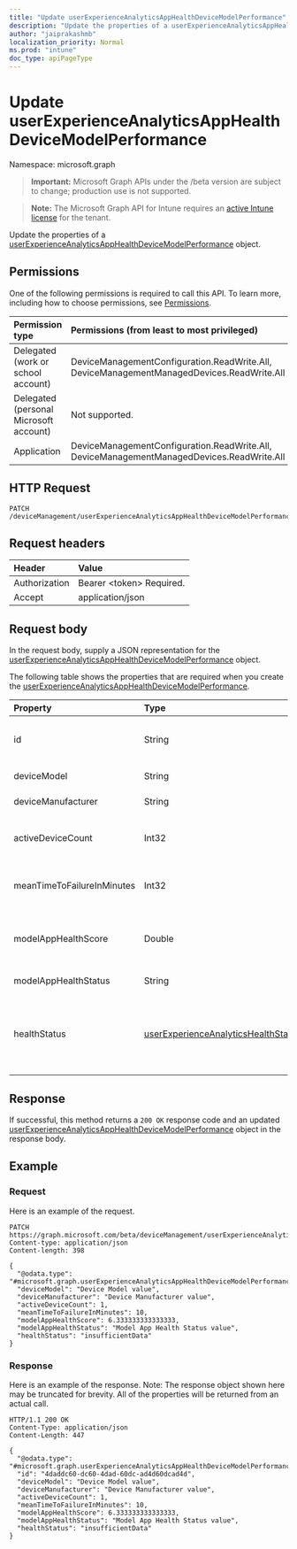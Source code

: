 ```yaml
---
title: "Update userExperienceAnalyticsAppHealthDeviceModelPerformance"
description: "Update the properties of a userExperienceAnalyticsAppHealthDeviceModelPerformance object."
author: "jaiprakashmb"
localization_priority: Normal
ms.prod: "intune"
doc_type: apiPageType
---
```


# Update userExperienceAnalyticsAppHealthDeviceModelPerformance

Namespace: microsoft.graph

> **Important:** Microsoft Graph APIs under the /beta version are subject to change; production use is not supported.

> **Note:** The Microsoft Graph API for Intune requires an [active Intune license](https://go.microsoft.com/fwlink/?linkid=839381) for the tenant.

Update the properties of a [userExperienceAnalyticsAppHealthDeviceModelPerformance](../resources/intune-devices-userexperienceanalyticsapphealthdevicemodelperformance.md) object.

## Permissions
One of the following permissions is required to call this API. To learn more, including how to choose permissions, see [Permissions](/graph/permissions-reference).

<!-- { "blockType": "ignored"  } // Note: Removing this line will cause the permissions autogeneration tool to overwrite the table. -->
|Permission type|Permissions (from least to most privileged)|
|:---|:---|
|Delegated (work or school account)|DeviceManagementConfiguration.ReadWrite.All, DeviceManagementManagedDevices.ReadWrite.All|
|Delegated (personal Microsoft account)|Not supported.|
|Application|DeviceManagementConfiguration.ReadWrite.All, DeviceManagementManagedDevices.ReadWrite.All|

## HTTP Request
<!-- {
  "blockType": "ignored"
}
-->
``` http
PATCH /deviceManagement/userExperienceAnalyticsAppHealthDeviceModelPerformance/{userExperienceAnalyticsAppHealthDeviceModelPerformanceId}
```

## Request headers
|Header|Value|
|:---|:---|
|Authorization|Bearer &lt;token&gt; Required.|
|Accept|application/json|

## Request body
In the request body, supply a JSON representation for the [userExperienceAnalyticsAppHealthDeviceModelPerformance](../resources/intune-devices-userexperienceanalyticsapphealthdevicemodelperformance.md) object.

The following table shows the properties that are required when you create the [userExperienceAnalyticsAppHealthDeviceModelPerformance](../resources/intune-devices-userexperienceanalyticsapphealthdevicemodelperformance.md).

|Property|Type|Description|
|:---|:---|:---|
|id|String|The unique identifier of the user experience analytics device model performance object.|
|deviceModel|String|The model name of the device.|
|deviceManufacturer|String|The manufacturer name of the device.|
|activeDeviceCount|Int32|The number of active devices for the model. Valid values -2147483648 to 2147483647|
|meanTimeToFailureInMinutes|Int32|The mean time to failure for the model device in minutes. Valid values -2147483648 to 2147483647|
|modelAppHealthScore|Double|The app health score of the device model. Valid values -1.79769313486232E+308 to 1.79769313486232E+308|
|modelAppHealthStatus|String|The overall app health status of the device model.|
|healthStatus|[userExperienceAnalyticsHealthState](../resources/intune-devices-userexperienceanalyticshealthstate.md)|The health state of the user experience analytics model. Possible values are: `unknown`, `insufficientData`, `needsAttention`, `meetingGoals`, `unknownFutureValue`.|



## Response
If successful, this method returns a `200 OK` response code and an updated [userExperienceAnalyticsAppHealthDeviceModelPerformance](../resources/intune-devices-userexperienceanalyticsapphealthdevicemodelperformance.md) object in the response body.

## Example

### Request
Here is an example of the request.
``` http
PATCH https://graph.microsoft.com/beta/deviceManagement/userExperienceAnalyticsAppHealthDeviceModelPerformance/{userExperienceAnalyticsAppHealthDeviceModelPerformanceId}
Content-type: application/json
Content-length: 398

{
  "@odata.type": "#microsoft.graph.userExperienceAnalyticsAppHealthDeviceModelPerformance",
  "deviceModel": "Device Model value",
  "deviceManufacturer": "Device Manufacturer value",
  "activeDeviceCount": 1,
  "meanTimeToFailureInMinutes": 10,
  "modelAppHealthScore": 6.333333333333333,
  "modelAppHealthStatus": "Model App Health Status value",
  "healthStatus": "insufficientData"
}
```

### Response
Here is an example of the response. Note: The response object shown here may be truncated for brevity. All of the properties will be returned from an actual call.
``` http
HTTP/1.1 200 OK
Content-Type: application/json
Content-Length: 447

{
  "@odata.type": "#microsoft.graph.userExperienceAnalyticsAppHealthDeviceModelPerformance",
  "id": "4daddc60-dc60-4dad-60dc-ad4d60dcad4d",
  "deviceModel": "Device Model value",
  "deviceManufacturer": "Device Manufacturer value",
  "activeDeviceCount": 1,
  "meanTimeToFailureInMinutes": 10,
  "modelAppHealthScore": 6.333333333333333,
  "modelAppHealthStatus": "Model App Health Status value",
  "healthStatus": "insufficientData"
}
```
